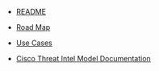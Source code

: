 * [README](../README.md)

* [Road Map](roadmap.md)

* [Use Cases](use_cases.md)

* [Cisco Threat Intel Model Documentation](https://github.com/threatgrid/ctim/tree/master/doc)
